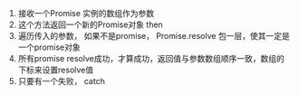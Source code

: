 <!-- 中等公司， -->
<!-- 功能， 分布记忆手写的每一个逻辑点 -->
1. 接收一个Promise 实例的数组作为参数
2. 这个方法返回一个新的Promise对象 then
3. 遍历传入的参数， 如果不是promise， Promise.resolve 包一层，使其一定是一个promise对象
4. 所有promise resolve成功，才算成功，返回值与参数数组顺序一致，数组的下标来设置resolve值
5. 只要有一个失败， catch   

